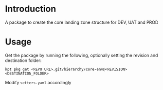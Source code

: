 # Introduction 
A package to create the core landing zone structure for DEV, UAT and PROD

# Usage
Get the package by running the following, optionally setting the revision and destination folder:

`kpt pkg get <REPO URL>.git/hierarchy/core-env@<REVISION> <DESTINATION_FOLDER>`

Modify `setters.yaml` accordingly